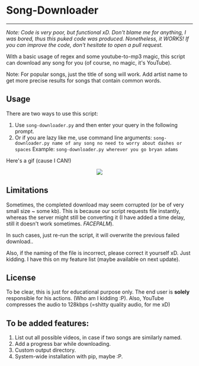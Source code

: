 # Song-Downloader
---
*Note: Code is very poor, but functional xD. Don't blame me for anything, I was bored, thus this puked code was produced. Nonetheless, it WORKS! If you can improve the code, don't hesitate to open a pull request.*

With a basic usage of regex and some youtube-to-mp3 magic, this script can download any song for you (of course, no magic, it's YouTube).

Note: For popular songs, just the title of song will work. Add artist name to get more precise results for songs that contain common words.

## Usage
There are two ways to use this script:
1. Use `song-downloader.py` and then enter your query in the following prompt.
2. Or if you are lazy like me, use command line arguments:
`song-downloader.py name of any song no need to worry about dashes or spaces`
Example: `song-downloader.py wherever you go bryan adams`

Here's a gif (cause I CAN!)
<p align=center><img src="https://raw.githubusercontent.com/vaibhavkandwal/song-donwloader/master/usage.gif" /></p>

## Limitations
Sometimes, the completed download may seem corrupted (or be of very small size ~ some kb). This is because our script requests file instantly, whereas the server might still be converting it (I have added a time delay, still it doesn't work sometimes. _FACEPALM_).

In such cases, just re-run the script, it will overwrite the previous failed download..

Also, if the naming of the file is incorrect, please correct it yourself xD. Just kidding. I have this on my feature list (maybe available on next update).

## License
To be clear, this is just for educational purpose only. The end user is **solely** responsible for his actions. (Who am I kidding :P). Also, YouTube compresses the audio to 128kbps (=shitty quality audio, for me xD)

## To be added features:
1. List out all possible videos, in case if two songs are similarly named.
2. Add a progress bar while downloading.
3. Custom output directory.
4. System-wide installation with pip, maybe :P.

